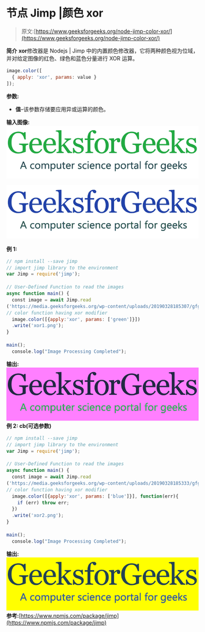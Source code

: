 # 节点 Jimp |颜色 xor

> 原文:[https://www.geeksforgeeks.org/node-jimp-color-xor/](https://www.geeksforgeeks.org/node-jimp-color-xor/)

**简介**
**xor**修改器是 Nodejs | Jimp 中的内置颜色修改器，它将两种颜色视为位域，并对给定图像的红色、绿色和蓝色分量进行 XOR 运算。

```js
image.color([
  { apply: 'xor', params: value }
]);

```

**参数:**

*   **值**–该参数存储要应用异或运算的颜色。

**输入图像:**
![](img/11d75a22300d1eaf21322ef1a88a13d0.png)

![](img/290a52d70280cfd5211f5083f062f10e.png)

**例 1:**

```js
// npm install --save jimp
// import jimp library to the environment
var Jimp = require('jimp');

// User-Defined Function to read the images
async function main() {
  const image = await Jimp.read
('https://media.geeksforgeeks.org/wp-content/uploads/20190328185307/gfg28.png');
// color function having xor modifier
  image.color([{apply:'xor', params: ['green']}])
  .write('xor1.png');
} 

main();
  console.log("Image Processing Completed");
```

**输出:**
![](img/fdccf9d13cb9c83707a6327c50708f2f.png)
**例 2: cb(可选参数)**

```js
// npm install --save jimp
// import jimp library to the environment
var Jimp = require('jimp');

// User-Defined Function to read the images
async function main() {
  const image = await Jimp.read
('https://media.geeksforgeeks.org/wp-content/uploads/20190328185333/gfg111.png');
// color function having xor modifier
  image.color([{apply:'xor', params: ['blue']}], function(err){
    if (err) throw err;
  })
  .write('xor2.png');
}

main();
  console.log("Image Processing Completed");
```

**输出:**
![](img/8e7b62054231168a7cf2d619b6caa7ee.png)
**参考:**[https://www.npmjs.com/package/jimp](https://www.npmjs.com/package/jimp)
